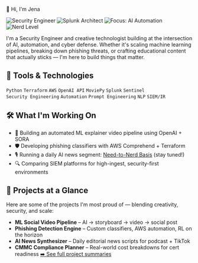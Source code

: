 👋 Hi, I'm Jena

![Security Engineer](https://img.shields.io/badge/Role-Security_Engineer-1976D2)
![Splunk Architect](https://img.shields.io/badge/Splunk-Certified_Architect-lightgrey)
![Focus: AI Automation](https://img.shields.io/badge/Focus-AI_Automation-blue)
![Nerd Level](https://img.shields.io/badge/Nerd_Level-Over_9000-purple)

I'm a Security Engineer and creative technologist building at the intersection of AI, automation, and cyber defense. Whether it's scaling machine learning pipelines, breaking down phishing threats, or crafting educational content that actually sticks — I'm here to build things that matter.

## 🧰 Tools & Technologies

`Python` `Terraform` `AWS` `OpenAI API` `MoviePy` `Splunk` `Sentinel`  
`Security Engineering` `Automation` `Prompt Engineering` `NLP` `SIEM/IR`




## 🛠️ What I'm Working On

- 🎥 Building an automated ML explainer video pipeline using OpenAI + SORA
- 🛡️ Developing phishing classifiers with AWS Comprehend + Terraform
- 🎙️ Running a daily AI news segment: [Need-to-Nerd Basis](#) (stay tuned!)
- 🔍 Comparing SIEM platforms for high-ingest, security-first environments

## 📂 Projects at a Glance

Here are some of the projects I'm most proud of — blending creativity, security, and scale:

- **ML Social Video Pipeline** – AI → storyboard → video → social post
- **Phishing Detection Engine** – Custom classifiers, AWS automation, RL on the horizon
- **AI News Synthesizer** – Daily editorial news scripts for podcast + TikTok
- **CMMC Compliance Planner** – Real-world cost breakdowns for cert readiness
[➡️ See full project summaries](https://github.com/jenastar/project_summaries)




